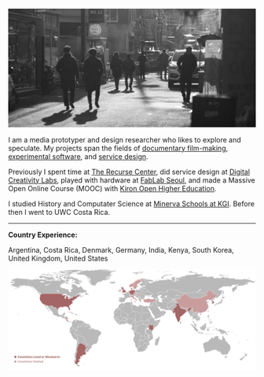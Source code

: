 ![](img/cropped_daerim.jpg)

I am a media prototyper and design researcher who likes to explore and speculate. My projects span the fields of <a href="https://jskjott.com/#auto_rickshaw.md">documentary film-making</a>, <a href="https://jskjott.com/#git_for_filmmakers.md">experimental software</a>, and <a href="https://jskjott.com/#service_design.md">service design</a>.

Previously I spent time at <a href="https://www.recurse.com">The Recurse Center</a>, did service design at <a href="https://www.digitalcreativity.ac.uk">Digital Creativity Labs</a>, played with hardware at <a href="https://www.fablab-seoul.org">FabLab Seoul</a>, and made a Massive Open Online Course (MOOC) with <a href="https://www.kiron.ngo">Kiron Open Higher Education</a>.

I studied History and Computater Science at <a href="https://www.minerva.kgi.edu">Minerva Schools at KGI</a>. Before then I went to UWC Costa Rica.
___

**Country Experience:**

Argentina, Costa Rica, Denmark, Germany, India, Kenya, South Korea, United Kingdom, United States


![](img/presence.png)
